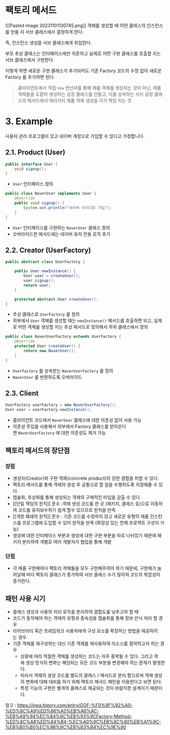 # 팩토리 메서드

![[Pasted image 20231101130745.png]]
객체를 생성할 때 어떤 클래스의 인스턴스를 만들 지 서브 클래스에서 결정하게 한다.

즉, 인스턴스 생성을 서브 클래스에게 위임한다.

부모 추상 클래스는 인터페이스에만 의존하고 실제로 어떤 구현 클래스를 호출할 지는 서브 클래스에서 구현한다.

이렇게 하면 새로운 구현 클래스가 추가되어도 기존 Factory 코드의 수정 없이 새로운 Factory 를 추가하면 된다.

>클라이언트에서 직접 `new` 연산자를 통해 제품 객체를 생성하는 것이 아닌, 제품 객체들을 도맡아 생성하는 공장 클래스를 만들고, 이를 상속하는 서브 공장 클래스의 메서드에서 여러가지 제품 객체 생성을 각각 책임 지는 것

# 3. Example
사용자 관리 프로그램이 있고 네이버 계정으로 가입할 수 있다고 가정합니다.

## 2.1. Product (User)
```java
public interface User {
    void signup();
}
```
- `User` 인터페이스 정의

```java
public class NaverUser implements User {
    @Override
    public void signup() {
        System.out.println("네이버 아이디로 가입");
    }
}
```
- `User` 인터페이스를 구현하는 `NaverUser` 클래스 정의
- 오버라이드한 메서드에는 네이버 유저 전용 로직 추가
## 2.2. Creator (UserFactory)
```java
public abstract class UserFactory {

    public User newInstance() {
        User user = createUser();
        user.signup();
        return user;
    }

    protected abstract User createUser();
}
```
- 추상 클래스로 `UserFactory` 를 정의
- 외부에서 `User` 객체를 생성할 때는 `newInstance()` 메서드를 호출하면 되고, 실제로 어떤 객체를 생성할 지는 추상 메서드로 정의해서 하위 클래스에서 정의

```java
public class NaverUserFactory extends UserFactory {
    @Override
    protected User createUser() {
        return new NaverUser();
    }
}
```
- `UserFactory` 를 상속받는 `NaverUserFactory` 를 정의
- `NaverUser` 를 반환하도록 오버라이드
## 2.3. Client
```java
UserFactory userFactory = new NaverUserFactory();
User user = userFactory.newInstance();
```
- 클라이언트 코드에서 `NaverUser` 클래스에 대한 의존성 없이 사용 가능
- 의존성 주입을 사용해서 외부에서 Factory 클래스를 받아온다면 `NaverUserFactory` 에 대한 의존성도 제거 가능

## 팩토리 메서드의 장단점

### 장점
- 생성자(Creator)와 구현 객체(concrete product)의 강한 결합을 피할 수 있다.
- 팩토리 메서드를 통해 객체의 생성 후 공통으로 할 일을 수행하도록 지정해줄 수 있다.
- 캡슐화, 추상화를 통해 생성되는 객체의 구체적인 타입을 감출 수 있다.
- [[단일 책임의 원칙]] 준수 :객체 생성 코드를 한 곳 (패키지, 클래스 등)으로 이동하여 코드를 유지보수하기 쉽게 할수 있으므로 원칙을 만족
- [[개방 폐쇄의 원칙]] 준수 : 기존 코드를 수정하지 않고 새로운 유형의 제품 인스턴스를 프로그램에 도입할 수 있어 원칙을 만족 (확장성 있는 전체 프로젝트 구성이 가능)
- 생성에 대한 인터페이스 부분과 생성에 대한 구현 부분을 따로 나뉘었기 때문에 패키지 분리하여 개별로 여러 개발자가 협업을 통해 개발
### 단점
- 각 제품 구현체마다 팩토리 객체들을 모두 구현해주어야 하기 때문에, 구현체가 늘어날때 마다 팩토리 클래스가 증가하여 서브 클래스 수가 많아져 코드의 복잡성이 증가한다.

## 패턴 사용 시기
- 클래스 생성과 사용의 처리 로직을 분리하여 결합도를 낮추고자 할 때
- 코드가 동작해야 하는 객체의 유형과 종속성을 캡슐화를 통해 정보 은닉 처리 할 경우
- 라이브러리 혹은 프레임워크 사용자에게 구성 요소를 확장하는 방법을 제공하려는 경우 
- 기존 객체를 재구성하는 대신 기존 객체를 재사용하여 리소스를 절약하고자 하는 경우
    - 상황에 따라 적절한 객체를 생성하는 코드는 자주 중복될 수 있다. 그리고 객체 생성 방식의 변화는 해당되는 모든 코드 부분을 변경해야 하는 문제가 발생한다. 
    - 따라서 객체의 생성 코드를 별도의 클래스 / 메서드로 분리 함으로써 객체 생성의 변화에 대해 대비를 하기 위해 팩토리 메서드 패턴을 이용한다고 보면 된다. 
    - 특정 기능의 구현은 별개의 클래스로 제공되는 것이 바람직한 설계이기 때문이다.

참고 : https://inpa.tistory.com/entry/GOF-%F0%9F%92%A0-%ED%8C%A9%ED%86%A0%EB%A6%AC-%EB%A9%94%EC%84%9C%EB%93%9CFactory-Method-%ED%8C%A8%ED%84%B4-%EC%A0%9C%EB%8C%80%EB%A1%9C-%EB%B0%B0%EC%9B%8C%EB%B3%B4%EC%9E%90